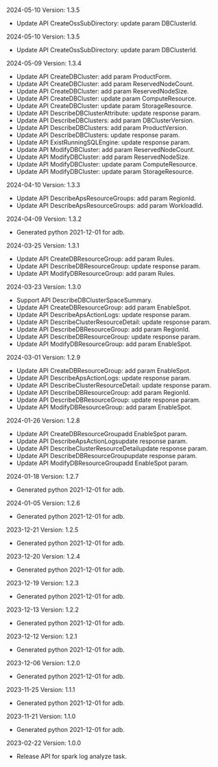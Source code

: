 2024-05-10 Version: 1.3.5
- Update API CreateOssSubDirectory: update param DBClusterId.


2024-05-10 Version: 1.3.5
- Update API CreateOssSubDirectory: update param DBClusterId.


2024-05-09 Version: 1.3.4
- Update API CreateDBCluster: add param ProductForm.
- Update API CreateDBCluster: add param ReservedNodeCount.
- Update API CreateDBCluster: add param ReservedNodeSize.
- Update API CreateDBCluster: update param ComputeResource.
- Update API CreateDBCluster: update param StorageResource.
- Update API DescribeDBClusterAttribute: update response param.
- Update API DescribeDBClusters: add param DBClusterVersion.
- Update API DescribeDBClusters: add param ProductVersion.
- Update API DescribeDBClusters: update response param.
- Update API ExistRunningSQLEngine: update response param.
- Update API ModifyDBCluster: add param ReservedNodeCount.
- Update API ModifyDBCluster: add param ReservedNodeSize.
- Update API ModifyDBCluster: update param ComputeResource.
- Update API ModifyDBCluster: update param StorageResource.


2024-04-10 Version: 1.3.3
- Update API DescribeApsResourceGroups: add param RegionId.
- Update API DescribeApsResourceGroups: add param WorkloadId.


2024-04-09 Version: 1.3.2
- Generated python 2021-12-01 for adb.

2024-03-25 Version: 1.3.1
- Update API CreateDBResourceGroup: add param Rules.
- Update API DescribeDBResourceGroup: update response param.
- Update API ModifyDBResourceGroup: add param Rules.


2024-03-23 Version: 1.3.0
- Support API DescribeDBClusterSpaceSummary.
- Update API CreateDBResourceGroup: add param EnableSpot.
- Update API DescribeApsActionLogs: update response param.
- Update API DescribeClusterResourceDetail: update response param.
- Update API DescribeDBResourceGroup: add param RegionId.
- Update API DescribeDBResourceGroup: update response param.
- Update API ModifyDBResourceGroup: add param EnableSpot.


2024-03-01 Version: 1.2.9
- Update API CreateDBResourceGroup: add param EnableSpot.
- Update API DescribeApsActionLogs: update response param.
- Update API DescribeClusterResourceDetail: update response param.
- Update API DescribeDBResourceGroup: add param RegionId.
- Update API DescribeDBResourceGroup: update response param.
- Update API ModifyDBResourceGroup: add param EnableSpot.


2024-01-26 Version: 1.2.8
- Update API CreateDBResourceGroupadd EnableSpot param.
- Update API DescribeApsActionLogsupdate response param.
- Update API DescribeClusterResourceDetailupdate response param.
- Update API DescribeDBResourceGroupupdate response param.
- Update API ModifyDBResourceGroupadd EnableSpot param.


2024-01-18 Version: 1.2.7
- Generated python 2021-12-01 for adb.

2024-01-05 Version: 1.2.6
- Generated python 2021-12-01 for adb.

2023-12-21 Version: 1.2.5
- Generated python 2021-12-01 for adb.

2023-12-20 Version: 1.2.4
- Generated python 2021-12-01 for adb.

2023-12-19 Version: 1.2.3
- Generated python 2021-12-01 for adb.

2023-12-13 Version: 1.2.2
- Generated python 2021-12-01 for adb.

2023-12-12 Version: 1.2.1
- Generated python 2021-12-01 for adb.

2023-12-06 Version: 1.2.0
- Generated python 2021-12-01 for adb.

2023-11-25 Version: 1.1.1
- Generated python 2021-12-01 for adb.

2023-11-21 Version: 1.1.0
- Generated python 2021-12-01 for adb.

2023-02-22 Version: 1.0.0
- Release API for spark log analyze task.

